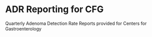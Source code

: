 # ADR Reporting for CFG
Quarterly Adenoma Detection Rate Reports provided for Centers for Gastroenterology
